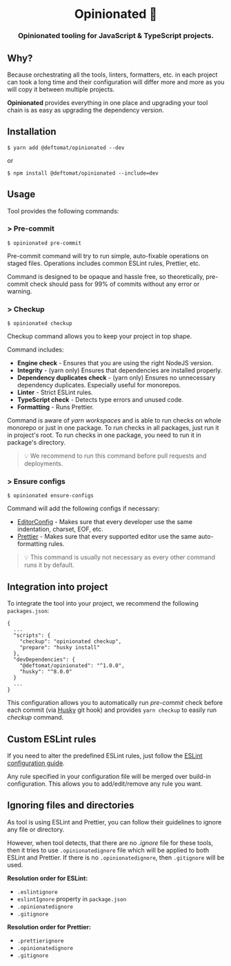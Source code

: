 <h1 align="center">Opinionated 🙏</h1>

<h3 align="center">Opinionated tooling for JavaScript & TypeScript projects.</h3>

## Why?

Because orchestrating all the tools, linters, formatters, etc. in each project can took a long time
and their configuration will differ more and more as you will copy it between multiple projects.

**Opinionated** provides everything in one place and upgrading your tool chain is as easy as upgrading the dependency version.

## Installation

```
$ yarn add @deftomat/opinionated --dev
```

or

```
$ npm install @deftomat/opinionated --include=dev
```

## Usage

Tool provides the following commands:

### > Pre-commit

```
$ opinionated pre-commit
```

Pre-commit command will try to run simple, auto-fixable operations on staged files.
Operations includes common ESLint rules, Prettier, etc.

Command is designed to be opaque and hassle free, so theoretically, pre-commit check should pass for 99% of commits without any error or warning.

### > Checkup

```
$ opinionated checkup
```

Checkup command allows you to keep your project in top shape.

Command includes:

- **Engine check** - Ensures that you are using the right NodeJS version.
- **Integrity** - (yarn only) Ensures that dependencies are installed properly.
- **Dependency duplicates check** - (yarn only) Ensures no unnecessary dependency duplicates. Especially useful for monorepos.
- **Linter** - Strict ESLint rules.
- **TypeScript check** - Detects type errors and unused code.
- **Formatting** - Runs Prettier.

Command is aware of _yarn workspaces_ and is able to run checks on whole monorepo or just in one package.
To run checks in all packages, just run it in project's root. To run checks in one package, you need to run it in package's directory.

> 💡 We recommend to run this command before pull requests and deployments.

### > Ensure configs

```
$ opinionated ensure-configs
```

Command will add the following configs if necessary:

- [EditorConfig](https://editorconfig.org/) - Makes sure that every developer use the same indentation, charset, EOF, etc.
- [Prettier](https://prettier.io/) - Makes sure that every supported editor use the same auto-formatting rules.

> 💡 This command is usually not necessary as every other command runs it by default.

## Integration into project

To integrate the tool into your project, we recommend the following `packages.json`:

```
{
  ...
  "scripts": {
    "checkup": "opinionated checkup",
    "prepare": "husky install"
  },
  "devDependencies": {
    "@deftomat/opinionated": "^1.0.0",
    "husky": "^8.0.0"
  }
  ...
}
```

This configuration allows you to automatically run _pre-commit_ check before each commit (via [Husky](https://github.com/typicode/husky) git hook) and provides `yarn checkup` to easily run _checkup_ command.

## Custom ESLint rules

If you need to alter the predefined ESLint rules, just follow the [ESLint configuration guide](https://eslint.org/docs/user-guide/configuring).

Any rule specified in your configuration file will be merged over build-in configuration. This allows you to add/edit/remove any rule you want.

## Ignoring files and directories

As tool is using ESLint and Prettier, you can follow their guidelines to ignore any file or directory.

However, when tool detects, that there are no _.ignore_ file for these tools, then it tries to use `.opinionatedignore`
file which will be applied to both ESLint and Prettier. If there is no `.opinionatedignore`, then `.gitignore` will be used.

**Resolution order for ESLint:**

- `.eslintignore`
- `eslintIgnore` property in `package.json`
- `.opinionatedignore`
- `.gitignore`

**Resolution order for Prettier:**

- `.prettierignore`
- `.opinionatedignore`
- `.gitignore`

